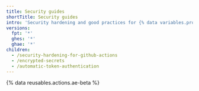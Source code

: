 ```yaml
---
title: Security guides
shortTitle: Security guides
intro: 'Security hardening and good practices for {% data variables.product.prodname_actions %}.'
versions:
  fpt: '*'
  ghes: '*'
  ghae: '*'
children:
  - /security-hardening-for-github-actions
  - /encrypted-secrets
  - /automatic-token-authentication
---
```


{% data reusables.actions.ae-beta %}
